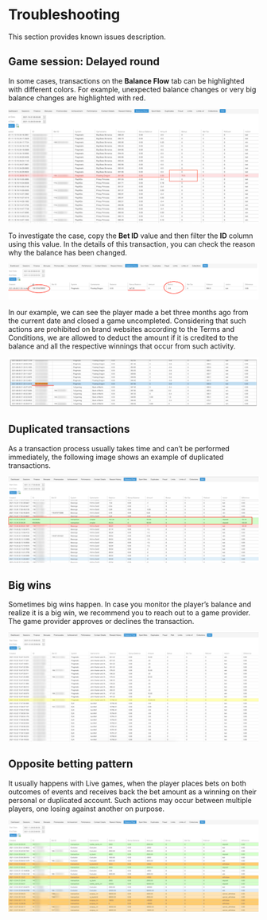 # Troubleshooting
This section provides known issues description.

## Game session: Delayed round
In some cases, transactions on the **Balance Flow** tab can be highlighted with different colors. For example, unexpected balance changes or very big balance changes are highlighted with red.

![Delayed round](troubleshooting_delayed_round.png 'size:900')

To investigate the case, copy the **Bet ID** value and then filter the **ID** column using this value. In the details of this transaction, you can check the reason why the balance has been changed.

![Delayed round case 2](troubleshooting_delayed_round_2.png 'size:900')

In our example, we can see the player made a bet three months ago from the current date and closed a game uncompleted. Considering that such actions are prohibited on brand websites according to the Terms and Conditions, we are allowed to deduct the amount if it is credited to the balance and all the respective winnings that occur from such activity.

![Delayed round case3](delayed_round_3.png 'size:900')

## Duplicated transactions
As a transaction process usually takes time and can’t be performed immediately, the following image shows an example of duplicated transactions.

![Duplicated transactions](troubleshooting_duplicates.png 'size:900')

## Big wins
Sometimes big wins happen. In case you monitor the player’s balance and realize it is a big win, we recommend you to reach out to a game provider. The game provider approves or declines the transaction.

![Big win](troubleshooting_bigwin.png 'size:900')

## Opposite betting pattern
It usually happens with Live games, when the player places bets on both outcomes of events and receives back the bet amount as a winning on their personal or duplicated account.
Such actions may occur between multiple players, one losing against another on purpose.

![Opposite betting pattern](troubleshooting_opposite_pattern.png 'size:900')

